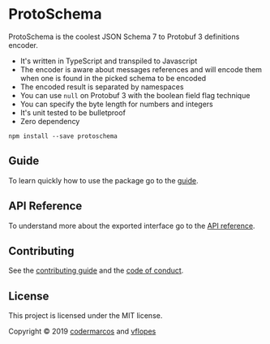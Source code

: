 # ProtoSchema

ProtoSchema is the coolest JSON Schema 7 to Protobuf 3 definitions encoder.

* It's written in TypeScript and transpiled to Javascript
* The encoder is aware about messages references and will encode them when one is found in the picked schema to be encoded
* The encoded result is separated by namespaces
* You can use `null` on Protobuf 3 with the boolean field flag technique
* You can specify the byte length for numbers and integers
* It's unit tested to be bulletproof
* Zero dependency

```
npm install --save protoschema
```

## Guide

To learn quickly how to use the package go to the [guide](docs/GUIDE.md).

## API Reference

To understand more about the exported interface go to the [API reference](docs/API_REFERENCE.md).

## Contributing

See the [contributing guide](CONTRIBUTING.md) and the [code of conduct](CODE_OF_CONDUCT.md).

## License

This project is licensed under the MIT license.

Copyright © 2019 [codermarcos](https://github.com/codermarcos) and [vflopes](https://github.com/vflopes)